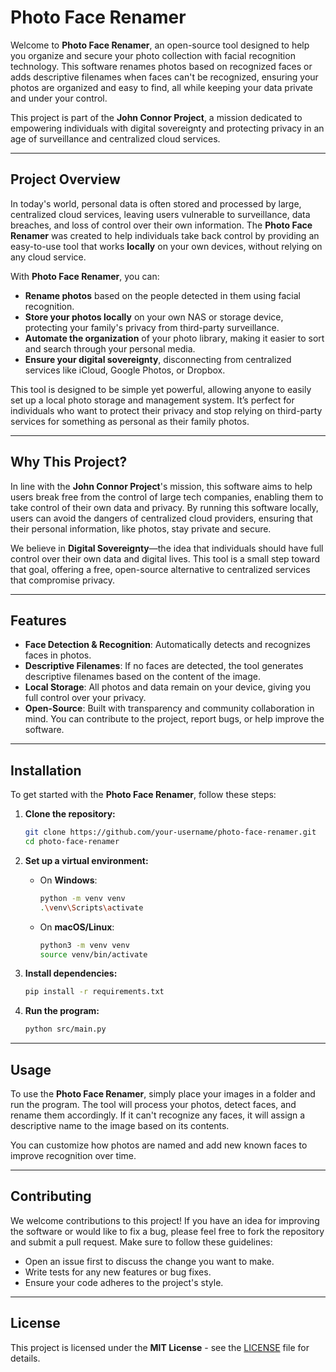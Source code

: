 # Photo Face Renamer

Welcome to **Photo Face Renamer**, an open-source tool designed to help you organize and secure your photo collection with facial recognition technology. This software renames photos based on recognized faces or adds descriptive filenames when faces can't be recognized, ensuring your photos are organized and easy to find, all while keeping your data private and under your control.

This project is part of the **John Connor Project**, a mission dedicated to empowering individuals with digital sovereignty and protecting privacy in an age of surveillance and centralized cloud services.

---

## **Project Overview**

In today's world, personal data is often stored and processed by large, centralized cloud services, leaving users vulnerable to surveillance, data breaches, and loss of control over their own information. The **Photo Face Renamer** was created to help individuals take back control by providing an easy-to-use tool that works **locally** on your own devices, without relying on any cloud service.

With **Photo Face Renamer**, you can:

- **Rename photos** based on the people detected in them using facial recognition.
- **Store your photos locally** on your own NAS or storage device, protecting your family's privacy from third-party surveillance.
- **Automate the organization** of your photo library, making it easier to sort and search through your personal media.
- **Ensure your digital sovereignty**, disconnecting from centralized services like iCloud, Google Photos, or Dropbox.

This tool is designed to be simple yet powerful, allowing anyone to easily set up a local photo storage and management system. It’s perfect for individuals who want to protect their privacy and stop relying on third-party services for something as personal as their family photos.

---

## **Why This Project?**

In line with the **John Connor Project**'s mission, this software aims to help users break free from the control of large tech companies, enabling them to take control of their own data and privacy. By running this software locally, users can avoid the dangers of centralized cloud providers, ensuring that their personal information, like photos, stay private and secure.

We believe in **Digital Sovereignty**—the idea that individuals should have full control over their own data and digital lives. This tool is a small step toward that goal, offering a free, open-source alternative to centralized services that compromise privacy.

---

## **Features**

- **Face Detection & Recognition**: Automatically detects and recognizes faces in photos.
- **Descriptive Filenames**: If no faces are detected, the tool generates descriptive filenames based on the content of the image.
- **Local Storage**: All photos and data remain on your device, giving you full control over your privacy.
- **Open-Source**: Built with transparency and community collaboration in mind. You can contribute to the project, report bugs, or help improve the software.

---

## **Installation**

To get started with the **Photo Face Renamer**, follow these steps:

1. **Clone the repository:**

   ```bash
   git clone https://github.com/your-username/photo-face-renamer.git
   cd photo-face-renamer
   ```

2. **Set up a virtual environment:**

   - On **Windows**:
     ```bash
     python -m venv venv
     .\venv\Scripts\activate
     ```
   - On **macOS/Linux**:
     ```bash
     python3 -m venv venv
     source venv/bin/activate
     ```

3. **Install dependencies:**

   ```bash
   pip install -r requirements.txt
   ```

4. **Run the program:**
   ```bash
   python src/main.py
   ```

---

## **Usage**

To use the **Photo Face Renamer**, simply place your images in a folder and run the program. The tool will process your photos, detect faces, and rename them accordingly. If it can't recognize any faces, it will assign a descriptive name to the image based on its contents.

You can customize how photos are named and add new known faces to improve recognition over time.

---

## **Contributing**

We welcome contributions to this project! If you have an idea for improving the software or would like to fix a bug, please feel free to fork the repository and submit a pull request. Make sure to follow these guidelines:

- Open an issue first to discuss the change you want to make.
- Write tests for any new features or bug fixes.
- Ensure your code adheres to the project's style.

---

## **License**

This project is licensed under the **MIT License** - see the [LICENSE](./LICENSE) file for details.
